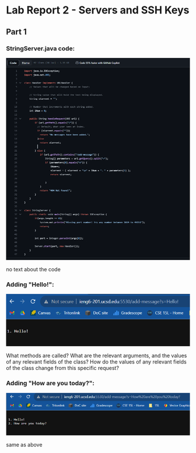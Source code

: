 # Lab Report 2 - Servers and SSH Keys

## Part 1

### StringServer.java code:
![Image](scLR2/StringServerCode.png)

no text about the code

### Adding "Hello!": 
![Image](scLR2/StringServerHello.png)

What methods are called? What are the relevant arguments,
and the values of any relevant fields of the class? How 
do the values of any relevant fields of the class change
from this specific request?

### Adding "How are you today?":
![Image](scLR2/StringServerHowAreYouToday.png)

same as above
